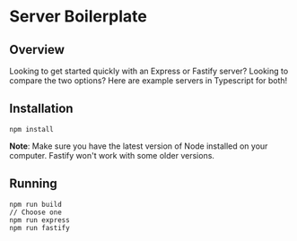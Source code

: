 # Server Boilerplate

## Overview

Looking to get started quickly with an Express or Fastify server?  Looking to compare the two options?  Here are example servers in Typescript for both!

## Installation

```
npm install
```

**Note**: Make sure you have the latest version of Node installed on your computer.  Fastify won't work with some older versions.

## Running

```
npm run build
// Choose one
npm run express
npm run fastify
```